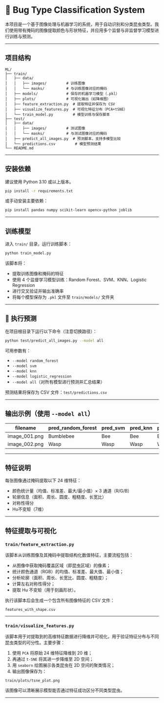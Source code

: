 # 🐞 Bug Type Classification System

本项目是一个基于图像处理与机器学习的系统，用于自动识别和分类昆虫类型。我们使用带有掩码的图像提取颜色与形状特征，并应用多个监督与非监督学习模型进行训练与预测。

---

##  项目结构

```
ML/
├── train/
│   ├── data/
│   │   ├── images/         # 训练图像
│   │   └── masks/          # 与训练图像对应的掩码
│   ├── models/             # 保存的机器学习模型（.pkl）
│   ├── plots/              # 可视化输出（如降维图）
│   ├── feature_extraction.py  # 提取特征并保存为 CSV
│   ├── visualize_features.py  # 可视化特征分布（PCA+tSNE）
│   └── train_model.py         # 模型训练与保存脚本
├── test/
│   ├── data/
│   │   ├── images/         # 测试图像
│   │   └── masks/          # 与测试图像对应的掩码
│   ├── predict_all_images.py  # 预测脚本，支持多模型比较
│   └── predictions.csv         # 模型预测结果
└── README.md
```

---

##  安装依赖

建议使用 Python 3.10 或以上版本。

```bash
pip install -r requirements.txt
```

或手动安装主要依赖：

```bash
pip install pandas numpy scikit-learn opencv-python joblib
```

---

##  训练模型

进入 `train/` 目录，运行训练脚本：

```bash
python train_model.py
```

该脚本将：
- 提取训练图像和掩码的特征
- 使用 4 个监督学习模型训练：Random Forest、SVM、KNN、Logistic Regression
- 进行交叉验证并输出准确率
- 将每个模型保存为 `.pkl` 文件至 `train/models/` 文件夹

---

## 🔎 执行预测

在项目根目录下运行以下命令（注意切换路径）：

```bash
python test/predict_all_images.py --model all
```

可用参数有：
- `--model random_forest`
- `--model svm`
- `--model knn`
- `--model logistic_regression`
- `--model all`（对所有模型进行预测并汇总结果）

预测结果将保存为 CSV 文件：`test/predictions.csv`

---

## 输出示例（使用 `--model all`）

| filename        | pred_random_forest | pred_svm | pred_knn | pred_logistic_regression |
|-----------------|--------------------|----------|----------|---------------------------|
| image_001.png   | Bumblebee          | Bee      | Bee      | Bee                       |
| image_002.png   | Wasp               | Wasp     | Wasp     | Wasp                      |

---

##  特征说明

每张图像通过掩码提取以下 24 维特征：
- 颜色统计量（均值、标准差、最大/最小值）× 3 通道（R/G/B）
- 轮廓信息（面积、周长、圆度、粗糙度、长宽比）
- 对称性得分
- Hu不变矩（7维）

---

##  特征提取与可视化

### `train/feature_extraction.py`

该脚本从训练图像及其掩码中提取结构化数值特征，主要流程包括：

- 从图像中获取掩码覆盖区域（即昆虫区域）的像素；
- 统计颜色通道（RGB）的均值、标准差、最大值、最小值；
- 分析轮廓（面积、周长、长宽比、圆度、粗糙度）；
- 计算左右对称性得分；
- 提取 Hu 不变矩（用于刻画形状）。

执行该脚本后会生成一个包含所有图像特征的 CSV 文件：

```
features_with_shape.csv
```

---

### `train/visualize_features.py`

该脚本用于对提取到的高维特征数据进行降维并可视化，用于验证特征分布与不同昆虫类型的可分性。主要步骤：

1. 使用 `PCA` 将原始 24 维特征降维到 20 维；
2. 再通过 `t-SNE` 将其进一步降维至 2D 空间；
3. 用 `seaborn` 绘图展示各类昆虫在 2D 空间的聚类情况；
4. 输出图像保存为：

```
train/plots/tsne_plot.png
```

该图像可以清晰展示模型能否通过特征成功区分不同类型昆虫。

---
